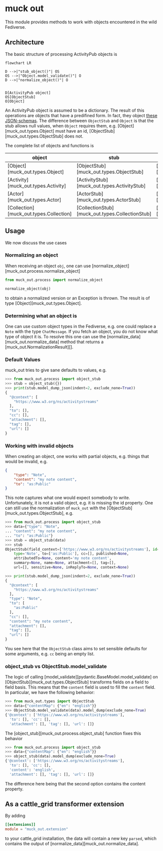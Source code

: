 # muck out

This module provides methods to work with objects
encountered in the wild Fediverse. 

## Architecture

The basic structure of processing ActivityPub objects is

```mermaid
flowchart LR

D -->|"stub_object()"| OS
OS -->|"Object.model_validate()"| O
D -->|"normalize_object()"| O


D[ActivityPub object]
OS[ObjectStub]
O[Object]
```

An ActivityPub object is assumed to be a dictionary. The result
of this operations are objects that have a predifined form.
In fact, they object [these JSON-schemas](./schemas.md). The difference
between `ObjectStub` and `Object` is that the stub allows null values,
when `Object` requires them, e.g. [Object][muck_out.types.Object] must have an id, 
[ObjectStub][muck_out.types.ObjectStub]
does not.

The complete list of objects and functions is

| object | stub | normalized | transformed | 
| --- | --- | --- | --- |
| [Object][muck_out.types.Object] | [ObjectStub][muck_out.types.ObjectStub] | [normalize_object][muck_out.process.normalize_object]| [object_stub][muck_out.process.object_stub] |
| [Activity][muck_out.types.Activity] | [ActivityStub][muck_out.types.ActivityStub] | [normalize_activity][muck_out.process.normalize_activity]| [activity_stub][muck_out.process.activity_stub] |
| [Actor][muck_out.types.Actor] | [ActorStub][muck_out.types.ActorStub] | [normalize_actor][muck_out.process.normalize_actor]| [actor_stub][muck_out.process.actor_stub] |
| [Collection][muck_out.types.Collection] | [CollectionStub][muck_out.types.CollectionStub] | [normalize_collection][muck_out.process.normalize_collection]| [collection_stub][muck_out.process.collection_stub] |


## Usage

We now discuss the use cases

### Normalizing an object

When receiving
an object `obj`, one can use [normalize_object][muck_out.process.normalize_object]

```python
from muck_out.process import normalize_object

normalize_object(obj)
```

to obtain a normalized version or an Exception is thrown.
The result is of type [Object][muck_out.types.Object].

### Determining what an object is

One can use custom object types in the Fediverse, e.g. one could replace a `Note`
with the type `ChatMessage`. If you fetch an object, you do not know what type
of object it is. To resolve this one can use the [normalize_data][muck_out.normalize_data]
method that returns a [muck_out.NormalizationResult][].

### Default Values

muck_out tries to give sane defaults to values, e.g.

```python
>>> from muck_out.process import object_stub
>>> stub = object_stub({})
>>> print(stub.model_dump_json(indent=2, exclude_none=True))
{
  "@context": [
    "https://www.w3.org/ns/activitystreams"
  ],
  "to": [],
  "cc": [],
  "attachment": [],
  "tag": [],
  "url": []
}

```


### Working with invalid objects

When creating an object, one works with partial objects, e.g. things
that would be invalid, e.g.

```json
{
    "type": "Note",
    "content": "my note content",
    "to": "as:Public"
}
```

This note captures what one would expect somebody to write. Unfortunately,
it is not a valid object, e.g. it is missing the id property. One can
still use the normalization of `muck_out` with the
[ObjectStub][muck_out.types.ObjectStub], e.g.

```python
>>> from muck_out.process import object_stub
>>> data={"type": "Note",
... "content": "my note content",
... "to": "as:Public"}
>>> stub = object_stub(data)
>>> stub
ObjectStub(field_context=['https://www.w3.org/ns/activitystreams'], id=None, 
    type='Note', to=['as:Public'], cc=[], published=None, 
    attributedTo=None, content='my note content', 
    summary=None, name=None, attachment=[], tag=[], 
    url=[], sensitive=None, inReplyTo=None, context=None)

>>> print(stub.model_dump_json(indent=2, exclude_none=True))
{
  "@context": [
    "https://www.w3.org/ns/activitystreams"
  ],
  "type": "Note",
  "to": [
    "as:Public"
  ],
  "cc": [],
  "content": "my note content",
  "attachment": [],
  "tag": [],
  "url": []
}

```

You see here that the `ObjectStub` class aims to set sensible
defaults for some arguments, e.g. `cc` being an empty list.

### object_stub vs ObjectStub.model_validate

The logic of calling [model_validate][pydantic.BaseModel.model_validate] on [ObjectStub][muck_out.types.ObjectStub]
transforms fields on a field to field basis. This means that the
`content` field is used to fill the `content` field. In particular,
we have the following behavior:

```python
>>> from muck_out.types import ObjectStub
>>> data={"contentMap": {"en": "english"}}
>>> ObjectStub.model_validate(data).model_dump(exclude_none=True)
{'@context': ['https://www.w3.org/ns/activitystreams'],
  'to': [], 'cc': [], 
  'attachment': [], 'tag': [], 'url': []}

```

The [object_stub][muck_out.process.object_stub] function fixes this behavior

```python hl_lines="6"
>>> from muck_out.process import object_stub
>>> data={"contentMap": {"en": "english"}}
>>> object_stub(data).model_dump(exclude_none=True)
{'@context': ['https://www.w3.org/ns/activitystreams'],
  'to': [], 'cc': [], 
  'content': 'english',
  'attachment': [], 'tag': [], 'url': []}

```

The difference here being that the second option contains
the content property.

## As a cattle_grid transformer extension

By adding

```toml title="config/extension.toml"
[[extensions]]
module = "muck_out.extension"
```

to your cattle_grid installation, the data will contain a new
key `parsed`, which contains the output of [normalize_data][muck_out.normalize_data].

